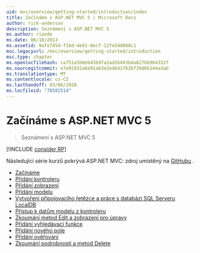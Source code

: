 ```yaml
---
uid: mvc/overview/getting-started/introduction/index
title: Začínáme s ASP.NET MVC 5 | Microsoft Docs
author: rick-anderson
description: Seznámení s ASP.NET MVC 5
ms.author: riande
ms.date: 06/10/2013
ms.assetid: 9afe7454-f1bd-4e81-8ecf-12fe54d080c1
msc.legacyurl: /mvc/overview/getting-started/introduction
msc.type: chapter
ms.openlocfilehash: ca751a5b0eb43b9fa2ad26493b4a627bb964332f
ms.sourcegitcommit: e7e91932a6e91a63e2e46417626f39d6b244a3ab
ms.translationtype: MT
ms.contentlocale: cs-CZ
ms.lasthandoff: 03/06/2020
ms.locfileid: "78582514"
---
```

# <a name="getting-started-with-aspnet-mvc-5"></a>Začínáme s ASP.NET MVC 5

> Seznámení s ASP.NET MVC 5

[!INCLUDE [consider RP](../../../../includes/razor.md)]

Následující série kurzů pokrývá ASP.NET MVC: zdroj umístěný na [GitHubu](https://github.com/dotnet/AspNetDocs/tree/master/aspnet/mvc/overview/getting-started/introduction/sample/MvcMovie/MvcMovie) .

- [Začínáme](getting-started.md)
- [Přidání kontroleru](adding-a-controller.md)
- [Přidání zobrazení](adding-a-view.md)
- [Přidání modelu](adding-a-model.md)
- [Vytvoření připojovacího řetězce a práce s databází SQL Serveru LocalDB](creating-a-connection-string.md)
- [Přístup k datům modelu z kontroleru](accessing-your-models-data-from-a-controller.md)
- [Zkoumání metod Edit a zobrazení pro úpravy](examining-the-edit-methods-and-edit-view.md)
- [Přidání vyhledávací funkce](adding-search.md)
- [Přidání nového pole](adding-a-new-field.md)
- [Přidání ověřování](adding-validation.md)
- [Zkoumání podrobností a metod Delete](examining-the-details-and-delete-methods.md)
